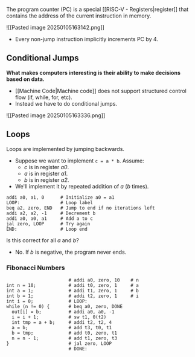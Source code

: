 The program counter (PC) is a special [[RISC-V - Registers|register]] that contains the address of the current instruction in memory.

![[Pasted image 20250105163142.png]]

- Every non-jump instruction implicitly increments PC by 4.

## Conditional Jumps

**What makes computers interesting is their ability to make decisions based on data.**
- [[Machine Code|Machine code]] does not support structured control flow (if, while, for, etc).
- Instead we have to do conditional jumps.

![[Pasted image 20250105163336.png]]

## Loops
Loops are implemented by jumping backwards.

- Suppose we want to implement `c = a * b`. Assume:
  - *c* is in register *a0*.
  - *a* is in register *a1*.
  - *b* is in register *a2*.
- We'll implement it by repeated addition of *a* (*b* times).

```
addi a0, a1, 0      # Initialize a0 = a1
LOOP:               # Loop label
beq a2, zero, END   # Jump to end if no iterations left
addi a2, a2, -1     # Decrement b
addi a0, a0, a1     # Add a to c
jal zero, LOOP      # Try again
END:                # Loop end
```

Is this correct for all *a* and *b*?
- No. If *b* is negative, the program never ends.

### Fibonacci Numbers
```
                       # addi a0, zero, 10    # n
int n = 10;            # addi t0, zero, 1     # a
int a = 1;             # addi t1, zero, 1     # b
int b = 1;             # addi t2, zero, 1     # i
int i = 0;             # LOOP:
while (n != 0) {       # beq a0, zero, DONE
  out[i] = b;          # addi a0, a0, -1
  i = i + 1;           # sw t1, 0(t2)
  int tmp = a + b;     # addi t2, t2, 4
  a = b;               # add t3, t0, t1
  b = tmp;             # add t0, zero, t1
  n = n - 1;           # add t1, zero, t3
}                      # jal zero, LOOP
                       # DONE:
```

